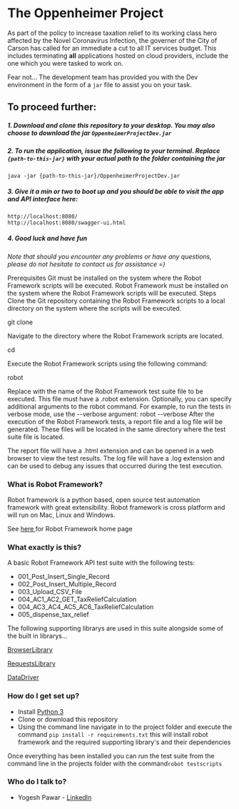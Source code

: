 # The Oppenheimer Project 
As part of the policy to increase taxation relief to its working class hero affected by the Novel Coronavirus Infection, the governer of the City of Carson has called for an immediate a cut to all IT services budget. This includes terminating **all** applications hosted on cloud providers, include the one which you were tasked to work on.

Fear not... The development team has provided you with the Dev environment in the form of a `jar` file to assist you on your task.

## To proceed further:

##### 1. Download and clone this repository to your desktop. You may also choose to download the jar `OppenheimerProjectDev.jar`  
##### 2. To run the application, issue the following to your terminal. Replace `{path-to-this-jar}` with your actual path to the folder containing the jar 
```
java -jar {path-to-this-jar}/OppenheimerProjectDev.jar
```

##### 3. Give it a min or two to boot up and you should be able to visit the app and API interface here:
```
http://localhost:8080/
http://localhost:8080/swagger-ui.html
```

##### 4. Good luck and have fun

_Note that should you encounter any problems or have any questions, please do not hesitate to contact us for assistance =)_ 


Prerequisites
Git must be installed on the system where the Robot Framework scripts will be executed.
Robot Framework must be installed on the system where the Robot Framework scripts will be executed.
Steps
Clone the Git repository containing the Robot Framework scripts to a local directory on the system where the scripts will be executed.

git clone <repository-url>

Navigate to the directory where the Robot Framework scripts are located.

cd <repository-directory>

Execute the Robot Framework scripts using the following command:

robot <test-suite-file>

Replace <test-suite-file> with the name of the Robot Framework test suite file to be executed. This file must have a .robot extension.
Optionally, you can specify additional arguments to the robot command. For example, to run the tests in verbose mode, use the --verbose argument: robot --verbose <test-suite-file>
After the execution of the Robot Framework tests, a report file and a log file will be generated. These files will be located in the same directory where the test suite file is located.

The report file will have a .html extension and can be opened in a web browser to view the test results.
The log file will have a .log extension and can be used to debug any issues that occurred during the test execution.
  
### What is Robot Framework? ###

Robot framework is a python based, open source test automation framework with great extensibility. Robot framework is cross platform and will run on Mac, Linux and Windows. 

See [here ](https://robotframework.org/)for Robot Framework home page


### What exactly is this? ###

A basic Robot Framework API test suite with the following tests:

* 001_Post_Insert_Single_Record
* 002_Post_Insert_Multiple_Record
* 003_Upload_CSV_File
* 004_AC1_AC2_GET_TaxReliefCalculation
* 004_AC3_AC4_AC5_AC6_TaxReliefCalculation
* 005_dispense_tax_relief

The following supporting librarys are used in this suite alongside some of the built in librarys...

[BrowserLibrary](https://github.com/MarketSquare/robotframework-browser)

[RequestsLibrary](https://github.com/bulkan/robotframework-requests)
  
[DataDriver](https://github.com/Snooz82/robotframework-datadriver)



### How do I get set up? ###

* Install [Python 3](https://python.org/)
* Clone or download this repository
* Using the command line navigate in to the project folder and execute the command ```pip install -r requirements.txt``` this will install robot framework and the required supporting library's and their dependencies

Once everything has been installed you can run the test suite from the command line in the projects folder with the command```robot testscripts``` 



### Who do I talk to? ###

* Yogesh Pawar - [LinkedIn](https://www.linkedin.com/in/yogesh-pawar-73a99856/)
